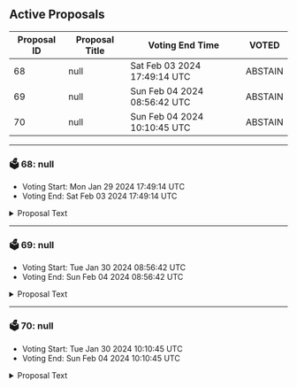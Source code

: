 ## Active Proposals

| Proposal ID | Proposal Title | Voting End Time | VOTED |
|-------------|----------------|-----------------|-------|
| 68 | null | Sat Feb 03 2024 17:49:14 UTC | ABSTAIN |
| 69 | null | Sun Feb 04 2024 08:56:42 UTC | ABSTAIN |
| 70 | null | Sun Feb 04 2024 10:10:45 UTC | ABSTAIN |

---

### 🗳 68: null
- Voting Start: Mon Jan 29 2024 17:49:14 UTC
- Voting End: Sat Feb 03 2024 17:49:14 UTC

<details>
<summary>Proposal Text</summary>
 
null
</details>

---

### 🗳 69: null
- Voting Start: Tue Jan 30 2024 08:56:42 UTC
- Voting End: Sun Feb 04 2024 08:56:42 UTC

<details>
<summary>Proposal Text</summary>
 
null
</details>

---

### 🗳 70: null
- Voting Start: Tue Jan 30 2024 10:10:45 UTC
- Voting End: Sun Feb 04 2024 10:10:45 UTC

<details>
<summary>Proposal Text</summary>
 
null
</details>
